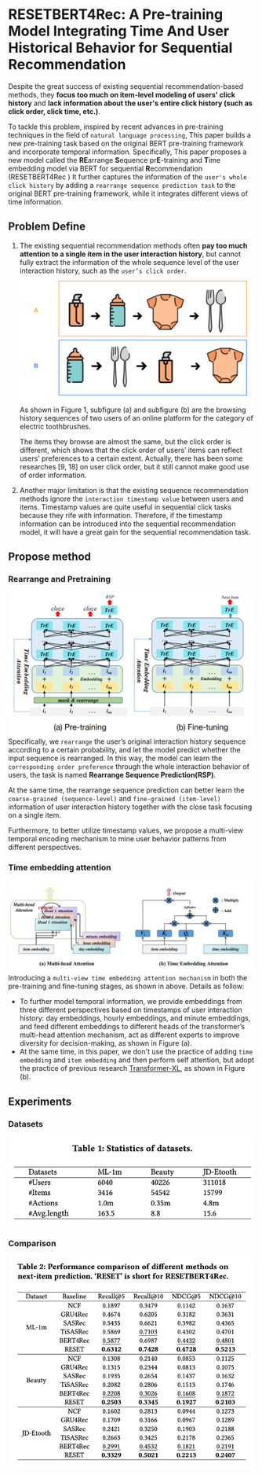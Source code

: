 # RESETBERT4Rec: A Pre-training Model Integrating Time And User Historical Behavior for Sequential Recommendation
Despite the great success of existing sequential recommendation-based methods, they **focus too much on item-level modeling of users' click history** and **lack information about the user's entire click history (such as click order, click time, etc.)**. 

To tackle this problem, inspired by recent advances in pre-training techniques in the field of `natural language processing`, This paper builds a new pre-training task based on the original BERT pre-training framework and incorporate temporal information. 
Specifically, This paper proposes a new model called the **RE**arrange **S**equence pr**E**-training and **T**ime embedding model via BERT for sequential **R**ecommendation (RESETBERT4Rec ) 
It further captures the information of the `user's whole click history` by adding a `rearrange sequence prediction task` to the original BERT pre-training framework, while it integrates different views of time information. 

## Problem Define
1. The existing sequential recommendation methods often **pay too much attention to a single item in the user interaction history**, but cannot fully extract the information of the whole sequence level of the user interaction history, such as the `user’s click order`. 
    ![example](./assets/example.png)
    As shown in Figure 1, subfigure (a) and subfigure (b) are the browsing history sequences of two users of an online platform for the category of electric toothbrushes. 

    The items they browse are almost the same, but the click order is different, which shows that the click order of users’ items can reflect users’ preferences to a certain extent. 
    Actually, there has been some researches [9, 18] on user click order, but it still cannot make good use of order information. 

2. Another major limitation is that the existing sequence recommendation methods ignore the `interaction timestamp value` between users and items. Timestamp values are quite useful in sequential click tasks because they rife with information. Therefore, if the timestamp information can be introduced into the sequential recommendation model, it will have a great gain for the sequential recommendation task.


## Propose method
### Rearrange and Pretraining
![](./assets/pretrain.png)
Specifically, we `rearrange` the user’s original interaction history sequence according
to a certain probability, and let the model predict whether the input sequence is rearranged. 
In this way, the model can learn the `corresponding order preference` through the whole interaction behavior of users, the task is named **Rearrange Sequence Prediction(RSP)**. 

At the same time, the rearrange sequence prediction can better learn the `coarse-grained (sequence-level)` and `fine-grained (item-level)` information of user interaction history together with the close task focusing on a single item. 

Furthermore, to better utilize timestamp values, we propose a multi-view temporal encoding mechanism to mine user behavior patterns from different perspectives.

### Time embedding attention
![](./assets/timeemb.png)
Introducing a `multi-view time embedding attention mechanism` in both the pre-training and fine-tuning stages, as shown in above. 
Details as follow:
- To further model temporal information, we provide embeddings from
three different perspectives based on timestamps of user interaction history: day embeddings, hourly embeddings, and minute embeddings, and feed different embeddings to different heads of the transformer’s multi-head attention mechanism, act as different experts to improve diversity for decision-making, as shown in Figure (a). 
- At the same time, in this paper, we don't use the practice of adding `time embedding` and `item embedding` and then perform self attention, but adopt the practice of previous research [Transformer-XL](https://arxiv.org/abs/1901.02860), as shown in Figure (b).

## Experiments
### Datasets
![datset](./assets/dataset.png)

### Comparison
![performance](./assets/performance.png)